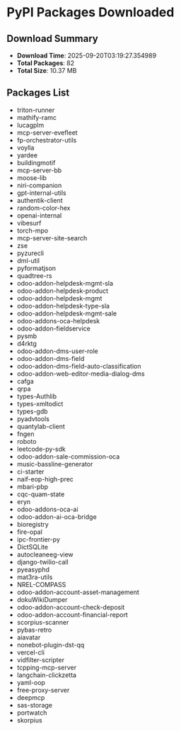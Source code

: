 # PyPI Packages Downloaded

## Download Summary
- **Download Time**: 2025-09-20T03:19:27.354989
- **Total Packages**: 82
- **Total Size**: 10.37 MB

## Packages List
- triton-runner
- mathify-ramc
- lucagplm
- mcp-server-evefleet
- fp-orchestrator-utils
- voylla
- yardee
- buildingmotif
- mcp-server-bb
- moose-lib
- niri-companion
- gpt-internal-utils
- authentik-client
- random-color-hex
- openai-internal
- vibesurf
- torch-mpo
- mcp-server-site-search
- zse
- pyzurecli
- dml-util
- pyformatjson
- quadtree-rs
- odoo-addon-helpdesk-mgmt-sla
- odoo-addon-helpdesk-product
- odoo-addon-helpdesk-mgmt
- odoo-addon-helpdesk-type-sla
- odoo-addon-helpdesk-mgmt-sale
- odoo-addons-oca-helpdesk
- odoo-addon-fieldservice
- pysmb
- d4rktg
- odoo-addon-dms-user-role
- odoo-addon-dms-field
- odoo-addon-dms-field-auto-classification
- odoo-addon-web-editor-media-dialog-dms
- cafga
- qrpa
- types-Authlib
- types-xmltodict
- types-gdb
- pyadvtools
- quantylab-client
- fngen
- roboto
- leetcode-py-sdk
- odoo-addon-sale-commission-oca
- music-bassline-generator
- ci-starter
- naif-eop-high-prec
- mbari-pbp
- cqc-quam-state
- eryn
- odoo-addons-oca-ai
- odoo-addon-ai-oca-bridge
- bioregistry
- fire-opal
- ipc-frontier-py
- DictSQLite
- autocleaneeg-view
- django-twilio-call
- pyeasyphd
- mat3ra-utils
- NREL-COMPASS
- odoo-addon-account-asset-management
- dokuWikiDumper
- odoo-addon-account-check-deposit
- odoo-addon-account-financial-report
- scorpius-scanner
- pybas-retro
- aiavatar
- nonebot-plugin-dst-qq
- vercel-cli
- vidfilter-scripter
- tcpping-mcp-server
- langchain-clickzetta
- yaml-oop
- free-proxy-server
- deepmcp
- sas-storage
- portwatch
- skorpius

